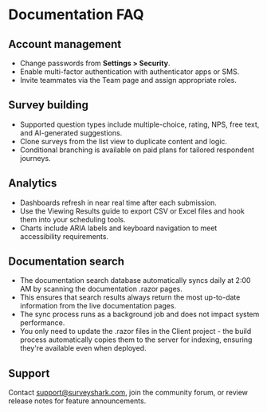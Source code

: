 # Documentation FAQ

## Account management
- Change passwords from **Settings > Security**.
- Enable multi-factor authentication with authenticator apps or SMS.
- Invite teammates via the Team page and assign appropriate roles.

## Survey building
- Supported question types include multiple-choice, rating, NPS, free text, and AI-generated suggestions.
- Clone surveys from the list view to duplicate content and logic.
- Conditional branching is available on paid plans for tailored respondent journeys.

## Analytics
- Dashboards refresh in near real time after each submission.
- Use the Viewing Results guide to export CSV or Excel files and hook them into your scheduling tools.
- Charts include ARIA labels and keyboard navigation to meet accessibility requirements.

## Documentation search
- The documentation search database automatically syncs daily at 2:00 AM by scanning the documentation .razor pages.
- This ensures that search results always return the most up-to-date information from the live documentation pages.
- The sync process runs as a background job and does not impact system performance.
- You only need to update the .razor files in the Client project - the build process automatically copies them to the server for indexing, ensuring they're available even when deployed.

## Support
Contact support@surveyshark.com, join the community forum, or review release notes for feature announcements.

